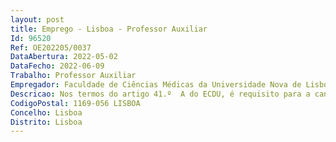 ```yaml
--- 
layout: post
title: Emprego - Lisboa - Professor Auxiliar
Id: 96520
Ref: OE202205/0037
DataAbertura: 2022-05-02
DataFecho: 2022-06-09
Trabalho: Professor Auxiliar
Empregador: Faculdade de Ciências Médicas da Universidade Nova de Lisboa - NOVA Medical School
Descricao: Nos termos do artigo 41.º  A do ECDU, é requisito para a candidatura ao concurso em apreço ser titular do grau de doutor(a)  Os candidatos devem ser titulares do grau de licenciado em Medicina ou mestre (mestrado integrado em Medicina).Os candidatos devem ser titulares do grau de doutoramento em Medicina há pelo menos 3 anos. Os candidatos deverão ser detentores de um curriculum que evidencie um sólido perfil de ensino clínico e investigação epidemiológica em doenças crónicas não transmissíveis. Os candidatos deverão possuir experiência pedagógica nas áreas de medicina clínica, de epidemiologia e de metodologias de investigação clínica.Os candidatos devem ter experiência de investigação clínica e epidemiológica em áreas da medicina estratégicas para a área académica de Saúde das Populações, em particular em doenças crónicas não transmissíveis, envelhecimento com componente de promoção de estilos de vida e em doenças músculo esqueléticas. Os candidatos devem ter experiência de prática clínica hospitalar.Os candidatos devem dominar a língua portuguesa (falada e escrita) a um nível que permita a atribuição de serviço docente, sem quaisquer limitações de comunicação nesta língua.
CodigoPostal: 1169-056 LISBOA
Concelho: Lisboa
Distrito: Lisboa
--- 
```

